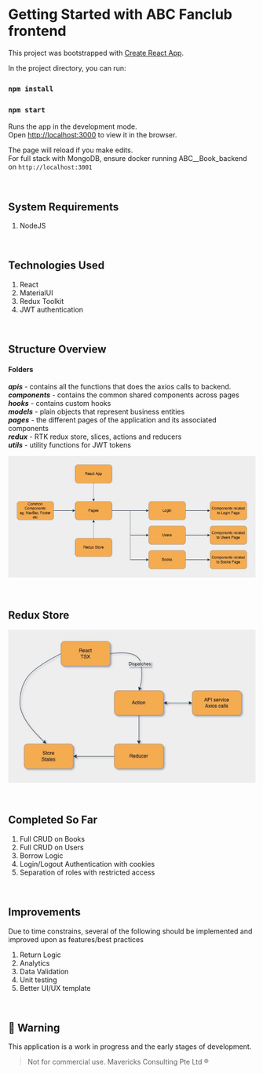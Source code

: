 # Getting Started with ABC Fanclub frontend

This project was bootstrapped with [Create React App](https://github.com/facebook/create-react-app).

In the project directory, you can run:

### `npm install`
### `npm start`

Runs the app in the development mode.\
Open [http://localhost:3000](http://localhost:3000) to view it in the browser.

The page will reload if you make edits.\
For full stack with MongoDB, ensure docker running ABC__Book_backend on `http://localhost:3001`

&nbsp;

## System Requirements
1. NodeJS

&nbsp;

## Technologies Used
1. React
1. MaterialUI
1. Redux Toolkit
1. JWT authentication

&nbsp;

## Structure Overview
#### Folders

<strong><em>apis</em></strong> - contains all the functions that does the axios calls to backend.\
<strong><em>components</em></strong> - contains the common shared components across pages\
<strong><em>hooks</em></strong> - contains custom hooks\
<strong><em>models</em></strong> - plain objects that represent business entities\
<strong><em>pages</em></strong> - the different pages of the application and its associated components\
<strong><em>redux</em></strong> - RTK redux store, slices, actions and reducers\
<strong><em>utils</em></strong> - utility functions for JWT tokens


![Overview](https://github.com/kimikolim/ABC_Book_frontend/blob/master/public/uploads/React_structure.jpg?raw=true)


&nbsp;

## Redux Store

![Redux](https://github.com/kimikolim/ABC_Book_frontend/blob/master/public/uploads/RTK.jpg?raw=true)

&nbsp;

## Completed So Far
1. Full CRUD on Books
1. Full CRUD on Users
1. Borrow Logic
1. Login/Logout Authentication with cookies
1. Separation of roles with restricted access

&nbsp;

## Improvements
Due to time constrains, several of the following should be implemented and improved upon as features/best practices
1. Return Logic
1. Analytics
1. Data Validation
1. Unit testing
1. Better UI/UX template


&nbsp;
## &#x1F534; Warning
This application is a work in progress and the early stages of development. 
> Not for commercial use. Mavericks Consulting Pte Ltd ®